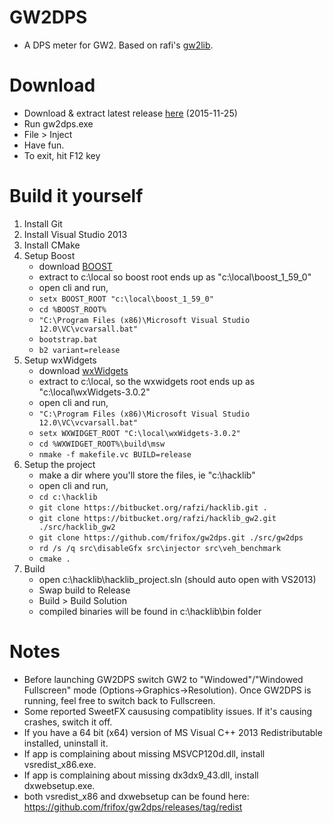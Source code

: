 GW2DPS
=======
- A DPS meter for GW2. Based on rafi's [gw2lib](http://www.gamerevision.com/showthread.php?3691-Gw2lib&p=45709).

Download
=======
- Download & extract latest release [here](https://github.com/frifox/gw2dps/releases) (2015-11-25)
- Run gw2dps.exe
- File > Inject
- Have fun.
- To exit, hit F12 key

Build it yourself
=======
1. Install Git
2. Install Visual Studio 2013
3. Install CMake
4. Setup Boost
	- download [BOOST](http://sourceforge.net/projects/boost/files/boost/1.59.0/boost_1_59_0.zip/download)
	- extract to c:\local so boost root ends up as "c:\local\boost_1_59_0"
	- open cli and run,
	- ```setx BOOST_ROOT "c:\local\boost_1_59_0"```
	- ```cd %BOOST_ROOT%```
	- ```"C:\Program Files (x86)\Microsoft Visual Studio 12.0\VC\vcvarsall.bat"```
	- ```bootstrap.bat```
	- ```b2 variant=release```
5. Setup wxWidgets
	- download [wxWidgets](http://sourceforge.net/projects/wxwindows/files/3.0.2/wxWidgets-3.0.2.zip/download)
	- extract to c:\local, so the wxwidgets root ends up as "c:\local\wxWidgets-3.0.2"
	- open cli and run,
	- ```"C:\Program Files (x86)\Microsoft Visual Studio 12.0\VC\vcvarsall.bat"```
	- ```setx WXWIDGET_ROOT "C:\local\wxWidgets-3.0.2"```
	- ```cd %WXWIDGET_ROOT%\build\msw```
	- ```nmake -f makefile.vc BUILD=release```
6. Setup the project
	- make a dir where you'll store the files, ie "c:\hacklib"
	- open cli and run,
	- ```cd c:\hacklib```
	- ```git clone https://bitbucket.org/rafzi/hacklib.git .```
	- ```git clone https://bitbucket.org/rafzi/hacklib_gw2.git ./src/hacklib_gw2```
	- ```git clone https://github.com/frifox/gw2dps.git ./src/gw2dps```
	- ```rd /s /q src\disableGfx src\injector src\veh_benchmark```
	- ```cmake .```
7. Build
	- open c:\hacklib\hacklib_project.sln (should auto open with VS2013)
	- Swap build to Release
	- Build > Build Solution
	- compiled binaries will be found in c:\hacklib\bin folder

Notes
=======
- Before launching GW2DPS switch GW2 to "Windowed"/"Windowed Fullscreen" mode (Options->Graphics->Resolution). Once GW2DPS is running, feel free to switch back to Fullscreen. 
- Some reported SweetFX caususing compatiblity issues. If it's causing crashes, switch it off.
- If you have a 64 bit (x64) version of MS Visual C++ 2013 Redistributable installed, uninstall it. 
- If app is complaining about missing MSVCP120d.dll, install vsredist_x86.exe.
- If app is complaining about missing dx3dx9_43.dll, install dxwebsetup.exe.
- both vsredist_x86 and dxwebsetup can be found here: https://github.com/frifox/gw2dps/releases/tag/redist